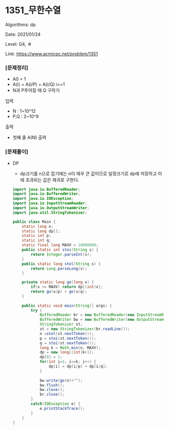 # 1351_무한수열

Algorithms: dp

Date: 2021/01/24

Level: G4, ☆

Link: https://www.acmicpc.net/problem/1351

### [문제정리]

- A0 = 1
- A(i) = A(i/P) + A(i/Q) i>=1
- N과 P주어질 때 Q 구하기

입력

- N : 1~10^12
- P,Q : 2~10^9

출력

- 첫째 줄 A(N) 출력

### [문제풀이]

- DP
    - dp크기를 n으로 잡기에는 n이 매우 큰 값이므로 일정크기로 dp에 저장하고 이에 초과되는 값은 재귀로 구한다.

    ```java
    import java.io.BufferedReader;
    import java.io.BufferedWriter;
    import java.io.IOException;
    import java.io.InputStreamReader;
    import java.io.OutputStreamWriter;
    import java.util.StringTokenizer;

    public class Main {
    	static long n;
    	static long dp[];
    	static int p;
    	static int q;
    	static final long MAXV = 10000000;
    	public static int stoi(String s) {
    		return Integer.parseInt(s);
    	}
    	public static long stol(String s) {
    		return Long.parseLong(s);
    	}

    	private static long go(long x) {
    		if(x <= MAXV) return dp[(int)x];
    		return go(x/p) + go(x/q);
    	}
    	
    	public static void main(String[] args) {
    		try {
    			BufferedReader br = new BufferedReader(new InputStreamReader(System.in));
    			BufferedWriter bw = new BufferedWriter(new OutputStreamWriter(System.out));
    			StringTokenizer st;
    			st = new StringTokenizer(br.readLine());
    			n =stol(st.nextToken());
    			p = stoi(st.nextToken());
    			q = stoi(st.nextToken());
    			long k = Math.min(n, MAXV);
    			dp = new long[(int)k+1];
    			dp[0] = 1;
    			for(int i=1; i<=k; i++) {
    				dp[i] = dp[i/p] + dp[i/q];
    			}
    			
    			bw.write(go(n)+"");
    			bw.flush();
    			bw.close();
    			br.close();
    		}
    		catch(IOException e) {
    			e.printStackTrace();
    		}
    	}
    }
    ```